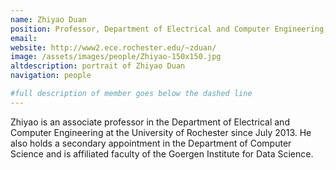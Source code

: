 ```yaml
---
name: Zhiyao Duan
position: Professor, Department of Electrical and Computer Engineering, University of Rochester
email: 
website: http://www2.ece.rochester.edu/~zduan/
image: /assets/images/people/Zhiyao-150x150.jpg
altdescription: portrait of Zhiyao Duan
navigation: people

#full description of member goes below the dashed line
---
```

Zhiyao is an associate professor in the Department of Electrical and Computer Engineering at the University of Rochester since July 2013. He also holds a secondary appointment in the Department of Computer Science and is affiliated faculty of the Goergen Institute for Data Science.

